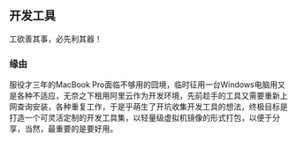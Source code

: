 ## 开发工具

工欲善其事，必先利其器！

### 缘由

服役才三年的MacBook Pro面临不够用的囧境，临时征用一台Windows电脑用又是各种不适应，无奈之下租用阿里云作为开发环境，先前趁手的工具又需要重新上网查询安装，各种重复工作，于是乎萌生了开坑收集开发工具的想法，终极目标是打造一个可灵活定制的开发工具集，以轻量级虚拟机镜像的形式打包，以便于分享，当然，最重要的是要好用。